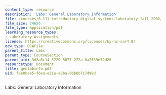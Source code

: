 ```yaml
---
content_type: resource
description: 'Labs: General Laboratory Information'
file: /courses/6-111-introductory-digital-systems-laboratory-fall-2002/fee0bae5f6eae21ea8ba06b8b717d98d_genlabinfo.pdf
file_size: 74656
file_type: application/pdf
learning_resource_types:
- Laboratory Assignments
license: https://creativecommons.org/licenses/by-nc-sa/4.0/
ocw_type: OCWFile
parent_title: Labs
parent_type: CourseSection
parent_uid: 3d8a8c14-5729-5077-272a-0a2639e52d20
resourcetype: Document
title: genlabinfo.pdf
uid: fee0bae5-f6ea-e21e-a8ba-06b8b717d98d
---
```

Labs: General Laboratory Information